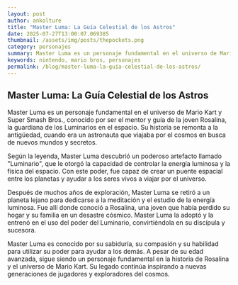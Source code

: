 ```yaml
--- 
layout: post 
author: ankolture 
title: "Master Luma: La Guía Celestial de los Astros"
date: 2025-07-27T13:00:07.069385 
thumbnail: /assets/img/posts/thepockets.png
category: personajes 
summary: Master Luma es un personaje fundamental en el universo de Mario Kart y Super Smash Bros., conocido por ser el mentor y guía de la joven Rosalina, la g...
keywords: nintendo, mario bros, personajes 
permalink: /blog/master-luma-la-guía-celestial-de-los-astros/ 
--- 
```


## Master Luma: La Guía Celestial de los Astros

Master Luma es un personaje fundamental en el universo de Mario Kart y Super Smash Bros., conocido por ser el mentor y guía de la joven Rosalina, la guardiana de los Luminarios en el espacio. Su historia se remonta a la antigüedad, cuando era un astronauta que viajaba por el cosmos en busca de nuevos mundos y secretos.

Según la leyenda, Master Luma descubrió un poderoso artefacto llamado "Luminario", que le otorgó la capacidad de controlar la energía luminosa y la física del espacio. Con este poder, fue capaz de crear un puente espacial entre los planetas y ayudar a los seres vivos a viajar por el universo.

Después de muchos años de exploración, Master Luma se retiró a un planeta lejano para dedicarse a la meditación y el estudio de la energía luminosa. Fue allí donde conoció a Rosalina, una joven que había perdido su hogar y su familia en un desastre cósmico. Master Luma la adoptó y la entrenó en el uso del poder del Luminario, convirtiéndola en su discípula y sucesora.

Master Luma es conocido por su sabiduría, su compasión y su habilidad para utilizar su poder para ayudar a los demás. A pesar de su edad avanzada, sigue siendo un personaje fundamental en la historia de Rosalina y el universo de Mario Kart. Su legado continúa inspirando a nuevas generaciones de jugadores y exploradores del cosmos.
